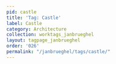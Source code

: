 ```yaml
---
pid: castle
title: 'Tag: Castle'
label: Castle
category: Architecture
collection: worktags_janbrueghel
layout: tagpage_janbrueghel
order: '026'
permalink: "/janbrueghel/tags/castle/"
---
```

